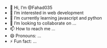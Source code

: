 - 👋 Hi, I’m @Fahad035
- 👀 I’m interested in web development
- 🌱 I’m currently learning javascript and python
- 💞️ I’m looking to collaborate on ...
- 📫 How to reach me ...
- 😄 Pronouns: ...
- ⚡ Fun fact: ...

<!---
Fahad035/Fahad035 is a ✨ special ✨ repository because its `README.md` (this file) appears on your GitHub profile.
You can click the Preview link to take a look at your changes.
--->
